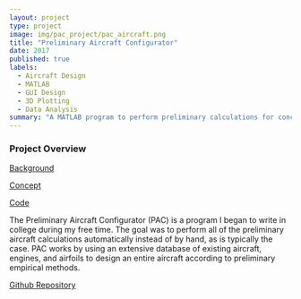 ```yaml
---
layout: project
type: project
image: img/pac_project/pac_aircraft.png
title: "Preliminary Aircraft Configurator"
date: 2017
published: true
labels:
  - Aircraft Design
  - MATLAB
  - GUI Design
  - 3D Plotting
  - Data Analysis
summary: "A MATLAB program to perform preliminary calculations for conceptual designs."
---
```


<h3>Project Overview</h3>

<a href="pac_background.html">Background</a>

<a href="pac_concept.html">Concept</a>

<a href="pac_code.html">Code</a>

The Preliminary Aircraft Configurator (PAC) is a program I began to write in college during my free time. The goal was to perform all of the preliminary aircraft calculations automatically instead of by hand, as is typically the case. PAC works by using an extensive database of existing aircraft, engines, and airfoils to design an entire aircraft according to preliminary empirical methods.

<a href="https://github.com/markdmillerjr/PAC-Project" class="btn btn-outline-dark">Github Repository</a>